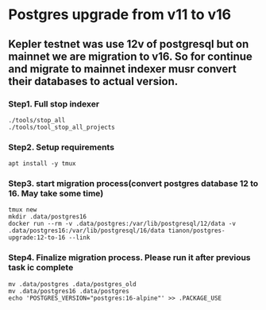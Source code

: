 # Postgres upgrade from v11 to v16

## Kepler testnet was use 12v of postgresql but on mainnet we are migration to v16. So for continue and migrate to mainnet indexer musr convert their databases to actual version.


### Step1. Full stop indexer
```
./tools/stop_all
./tools/tool_stop_all_projects
```

### Step2. Setup requirements 
```
apt install -y tmux
```

### Step3. start migration process(convert postgres database 12 to 16. May take some time)
```
tmux new
mkdir .data/postgres16
docker run --rm -v .data/postgres:/var/lib/postgresql/12/data -v .data/postgres16:/var/lib/postgresql/16/data tianon/postgres-upgrade:12-to-16 --link
```

### Step4. Finalize migration process. Please run it after previous task ic complete
```
mv .data/postgres .data/postgres_old
mv .data/postgres16 .data/postgres
echo 'POSTGRES_VERSION="postgres:16-alpine"' >> .PACKAGE_USE
```